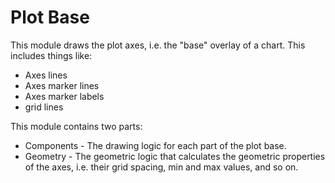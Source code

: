 # Plot Base

This module draws the plot axes, i.e. the "base" overlay of a chart. This includes things like:
* Axes lines
* Axes marker lines
* Axes marker labels
* grid lines

This module contains two parts:
* Components - The drawing logic for each part of the plot base.
* Geometry - The geometric logic that calculates the geometric properties of the axes, i.e. their grid spacing, min and max values, and so on.